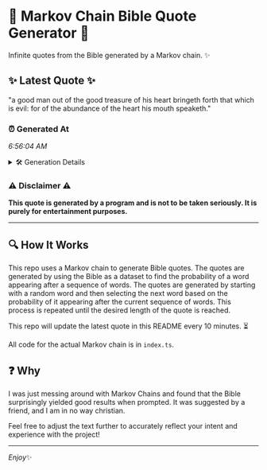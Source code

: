 # 📖 Markov Chain Bible Quote Generator 📖

Infinite quotes from the Bible generated by a Markov chain. ✨

## ✨ Latest Quote ✨
"a good man out of the good treasure of his heart bringeth forth that which is evil: for of the abundance of the heart his mouth speaketh."

### ⏰ Generated At
*6:56:04 AM*

<details>
    <summary>🛠️ Generation Details</summary>
    <p>
        <strong>🌱 Seed:</strong> a<br>
        <strong>🔄 Iterations:</strong> 26<br>
        <strong>📜 Context History:</strong><br>[ a ]: good<br>[ a, good ]: man<br>[ a, good, man ]: out<br>[ a, good, man, out ]: of<br>[ a, good, man, out, of ]: the<br>[ a, good, man, out, of, the ]: good<br>[ good, man, out, of, the, good ]: treasure<br>[ man, out, of, the, good, treasure ]: of<br>[ out, of, the, good, treasure, of ]: his<br>[ of, the, good, treasure, of, his ]: heart<br>[ the, good, treasure, of, his, heart ]: bringeth<br>[ good, treasure, of, his, heart, bringeth ]: forth<br>[ treasure, of, his, heart, bringeth, forth ]: that<br>[ of, his, heart, bringeth, forth, that ]: which<br>[ his, heart, bringeth, forth, that, which ]: is<br>[ heart, bringeth, forth, that, which, is ]: evil:<br>[ bringeth, forth, that, which, is, evil: ]: for<br>[ forth, that, which, is, evil:, for ]: of<br>[ that, which, is, evil:, for, of ]: the<br>[ which, is, evil:, for, of, the ]: abundance<br>[ is, evil:, for, of, the, abundance ]: of<br>[ evil:, for, of, the, abundance, of ]: the<br>[ for, of, the, abundance, of, the ]: heart<br>[ of, the, abundance, of, the, heart ]: his<br>[ the, abundance, of, the, heart, his ]: mouth<br>[ abundance, of, the, heart, his, mouth ]: speaketh.<br>
    </p>
</details>

### ⚠️ Disclaimer ⚠️
**This quote is generated by a program and is not to be taken seriously. It is purely for entertainment purposes.**

---

## 🔍 How It Works

This repo uses a Markov chain to generate Bible quotes. The quotes are generated by using the Bible as a dataset to find the probability of a word appearing after a sequence of words. The quotes are generated by starting with a random word and then selecting the next word based on the probability of it appearing after the current sequence of words. This process is repeated until the desired length of the quote is reached.

This repo will update the latest quote in this README every 10 minutes. ⏳

All code for the actual Markov chain is in `index.ts`.

## ❓ Why

I was just messing around with Markov Chains and found that the Bible surprisingly yielded good results when prompted. 
It was suggested by a friend, and I am in no way christian.

Feel free to adjust the text further to accurately reflect your intent and experience with the project!

---

*Enjoy*✨
